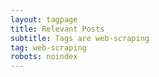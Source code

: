 ```yaml
---
layout: tagpage
title: Relevant Posts
subtitle: Tags are web-scraping
tag: web-scraping
robots: noindex
---
```

